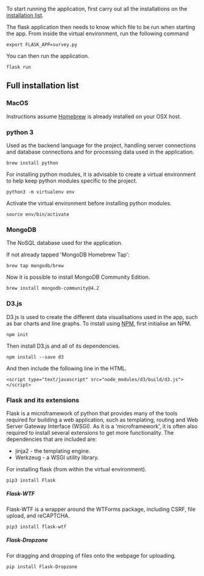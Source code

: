 To start running the application, first carry out all the installations on the [installation list](#installs).

The flask application then needs to know which file to be run when starting the app. From inside the virtual environment, run the following command

```
export FLASK_APP=survey.py
```

You can then run the application.

```
flask run
```

<a name="installs"></a>

## Full installation list

### MacOS

Instructions assume [Homebrew](https://brew.sh/) is already installed on your OSX host.

### python 3

Used as the backend language for the project, handling server connections and database connections and for processing data used in the application.

```
brew install python
```

For installing python modules, it is advisable to create a virtual environment to help keep python modules specific to the project.

```
python3 -m virtualenv env
```

Activate the virtual environment before installing python modules.

```
source env/bin/activate
```

### MongoDB

The NoSQL database used for the application.

If not already tapped 'MongoDB Homebrew Tap':

```
brew tap mongodb/brew
```

Now it is possible to install MongoDB Community Edition.

```
brew install mongodb-community@4.2
```

### D3.js

D3.js is used to create the different data visualisations used in the app, such as bar charts and line graphs. To install using [NPM](https://www.npmjs.com/get-npm), first initialise an NPM.

```
npm init
```

Then install D3.js and all of its dependencies.

```
npm install --save d3
```

And then include the following line in the HTML.

```
<script type="text/javascript" src="node_modules/d3/build/d3.js"></script>
```

### Flask and its extensions

Flask is a microframework of python that provides many of the tools required for building a web application, such as templating, routing and Web Server Gateway Interface (WSGI).
As it is a 'microframework', it is often also required to install several extensions to get more functionality.
The dependencies that are included are:

- jinja2 - the templating engine.
- Werkzeug - a WSGI utility library.

For installing flask (from within the virtual environment).

```
pip3 install Flask
```

##### Flask-WTF

Flask-WTF is a wrapper around the WTForms package, including CSRF, file upload, and reCAPTCHA.

```
pip3 install flask-wtf
```

##### Flask-Dropzone

For dragging and dropping of files onto the webpage for uploading.

```
pip install Flask-Dropzone
```
